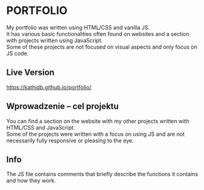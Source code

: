 # PORTFOLIO

My portfolio was written using HTML/CSS and vanilla JS.
<br>It has various basic functionalities often found on websites and a section with projects written using JavaScript.
<br> Some of these projects are not focused on visual aspects and only focus on JS code.

## Live Version

https://kathidb.github.io/portfolio/

## Wprowadzenie – cel projektu

You can find a section on the website with my other projects written with HTML/CSS and JavaScript.
<br>
Some of the projects were written with a focus on using JS and are not necessarily fully responsive or pleasing to the eye.

## Info

The JS file contains comments that briefly describe the functions it contains and how they work.
